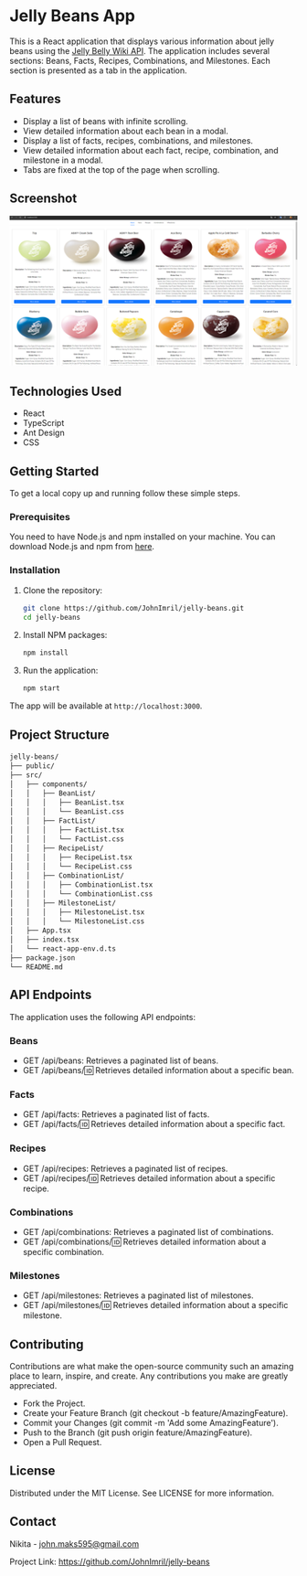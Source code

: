 # Jelly Beans App

This is a React application that displays various information about jelly beans using the [Jelly Belly Wiki API](https://jelly-belly-wiki.netlify.app/). The application includes several sections: Beans, Facts, Recipes, Combinations, and Milestones. Each section is presented as a tab in the application.

## Features

-   Display a list of beans with infinite scrolling.
-   View detailed information about each bean in a modal.
-   Display a list of facts, recipes, combinations, and milestones.
-   View detailed information about each fact, recipe, combination, and milestone in a modal.
-   Tabs are fixed at the top of the page when scrolling.

## Screenshot

![App Screenshot](./assets/screenshot.png)

## Technologies Used

-   React
-   TypeScript
-   Ant Design
-   CSS

## Getting Started

To get a local copy up and running follow these simple steps.

### Prerequisites

You need to have Node.js and npm installed on your machine. You can download Node.js and npm from [here](https://nodejs.org/).

### Installation

1. Clone the repository:

    ```bash
    git clone https://github.com/JohnImril/jelly-beans.git
    cd jelly-beans
    ```

2. Install NPM packages:

    ```bash
    npm install
    ```

3. Run the application:

    ```bash
    npm start
    ```

The app will be available at `http://localhost:3000`.

## Project Structure

```plaintext
jelly-beans/
├── public/
├── src/
│   ├── components/
│   │   ├── BeanList/
│   │   │   ├── BeanList.tsx
│   │   │   └── BeanList.css
│   │   ├── FactList/
│   │   │   ├── FactList.tsx
│   │   │   └── FactList.css
│   │   ├── RecipeList/
│   │   │   ├── RecipeList.tsx
│   │   │   └── RecipeList.css
│   │   ├── CombinationList/
│   │   │   ├── CombinationList.tsx
│   │   │   └── CombinationList.css
│   │   ├── MilestoneList/
│   │   │   ├── MilestoneList.tsx
│   │   │   └── MilestoneList.css
│   ├── App.tsx
│   ├── index.tsx
│   └── react-app-env.d.ts
├── package.json
└── README.md
```

## API Endpoints

The application uses the following API endpoints:

### Beans

-   GET /api/beans: Retrieves a paginated list of beans.
-   GET /api/beans/:id: Retrieves detailed information about a specific bean.

### Facts

-   GET /api/facts: Retrieves a paginated list of facts.
-   GET /api/facts/:id: Retrieves detailed information about a specific fact.

### Recipes

-   GET /api/recipes: Retrieves a paginated list of recipes.
-   GET /api/recipes/:id: Retrieves detailed information about a specific recipe.

### Combinations

-   GET /api/combinations: Retrieves a paginated list of combinations.
-   GET /api/combinations/:id: Retrieves detailed information about a specific combination.

### Milestones

-   GET /api/milestones: Retrieves a paginated list of milestones.
-   GET /api/milestones/:id: Retrieves detailed information about a specific milestone.

## Contributing

Contributions are what make the open-source community such an amazing place to learn, inspire, and create. Any contributions you make are greatly appreciated.

-   Fork the Project.
-   Create your Feature Branch (git checkout -b feature/AmazingFeature).
-   Commit your Changes (git commit -m 'Add some AmazingFeature').
-   Push to the Branch (git push origin feature/AmazingFeature).
-   Open a Pull Request.

## License

Distributed under the MIT License. See LICENSE for more information.

## Contact

Nikita - john.maks595@gmail.com

Project Link: https://github.com/JohnImril/jelly-beans
